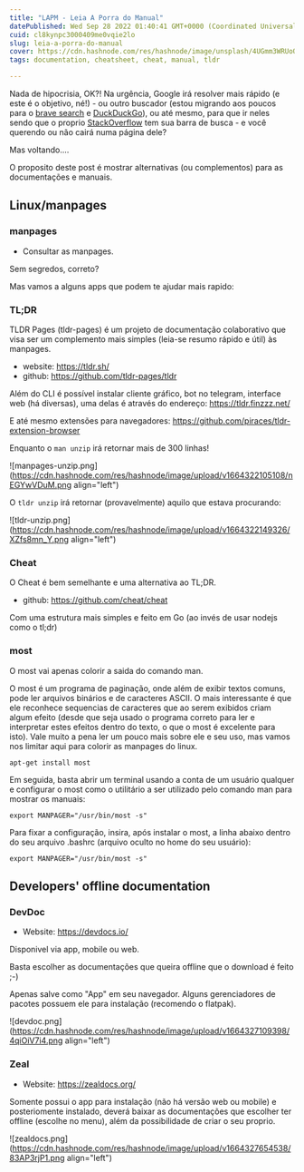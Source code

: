 ```yaml
---
title: "LAPM - Leia A Porra do Manual"
datePublished: Wed Sep 28 2022 01:40:41 GMT+0000 (Coordinated Universal Time)
cuid: cl8kynpc3000409me0vqie2lo
slug: leia-a-porra-do-manual
cover: https://cdn.hashnode.com/res/hashnode/image/unsplash/4UGmm3WRUoQ/upload/v1664327935059/0yQfHeEXV.jpeg
tags: documentation, cheatsheet, cheat, manual, tldr

---
```


Nada de hipocrisia, OK?!
Na urgência, Google irá resolver mais rápido (e este é o objetivo, né!) - ou outro buscador (estou migrando aos poucos para o [brave search](https://search.brave.com) e [DuckDuckGo](https://duck.com)), ou até mesmo, para que ir neles sendo que o proprio [StackOverflow](https://stackoverflow.com/) tem sua barra de busca - e você querendo ou não cairá numa página dele?

Mas voltando....

O proposito deste post é mostrar alternativas (ou complementos) para as documentações e manuais.

## Linux/manpages

### manpages
- Consultar as manpages. 

Sem segredos, correto?

Mas vamos a alguns apps que podem te ajudar mais rapido:

### TL;DR

TLDR Pages (tldr-pages) é um projeto de documentação colaborativo que visa ser um complemento mais simples (leia-se resumo rápido e útil)  às manpages.

- website: https://tldr.sh/
- github: https://github.com/tldr-pages/tldr

Além do CLI é possível instalar cliente gráfico, bot no telegram, interface web (há diversas), uma delas é através do endereço: https://tldr.finzzz.net/

E até mesmo extensões para navegadores: https://github.com/piraces/tldr-extension-browser

Enquanto o `man unzip` irá retornar mais de 300 linhas! 


![manpages-unzip.png](https://cdn.hashnode.com/res/hashnode/image/upload/v1664322105108/nEGYwVDuM.png align="left")




O `tldr unzip` irá retornar (provavelmente) aquilo que estava procurando:



![tldr-unzip.png](https://cdn.hashnode.com/res/hashnode/image/upload/v1664322149326/XZfs8mn_Y.png align="left")




### Cheat

O Cheat é bem semelhante e uma alternativa ao TL;DR.
- github: https://github.com/cheat/cheat

Com uma estrutura mais simples e feito em Go (ao invés de usar nodejs como o tl;dr)

### most
O most vai apenas colorir a saida do comando man.

O most é um programa de paginação, onde além de exibir textos comuns, pode ler arquivos binários e de caracteres ASCII. O mais interessante é que ele reconhece sequencias de caracteres que ao serem exibidos criam algum efeito (desde que seja usado o programa correto para ler e interpretar estes efeitos dentro do texto, o que o most é excelente para isto).
Vale muito a pena ler um pouco mais sobre ele e seu uso, mas vamos nos limitar aqui para colorir as manpages do linux.

`apt-get install most`

Em seguida, basta abrir um terminal usando a conta de um usuário qualquer e configurar o most como o utilitário a ser utilizado pelo comando man para mostrar os manuais: 

`export MANPAGER="/usr/bin/most -s"`

Para fixar a configuração, insira, após instalar o most, a linha abaixo dentro do seu arquivo .bashrc (arquivo oculto no home do seu usuário): 

`export MANPAGER="/usr/bin/most -s"`


## Developers' offline documentation

### DevDoc

- Website: https://devdocs.io/

Disponivel via app, mobile ou web.

Basta escolher as documentações que queira offline que o download é feito ;-)

Apenas salve como "App" em seu navegador. Alguns gerenciadores de pacotes possuem ele para instalação (recomendo o flatpak).


![devdoc.png](https://cdn.hashnode.com/res/hashnode/image/upload/v1664327109398/4qiOiV7i4.png align="left")

### Zeal

- Website: https://zealdocs.org/

Somente possui o app para instalação (não há versão web ou mobile) e posteriomente instalado, deverá baixar as documentações que escolher ter offline (escolhe no menu), além da possibilidade de criar o seu proprio.


![zealdocs.png](https://cdn.hashnode.com/res/hashnode/image/upload/v1664327654538/83AP3rjP1.png align="left")








